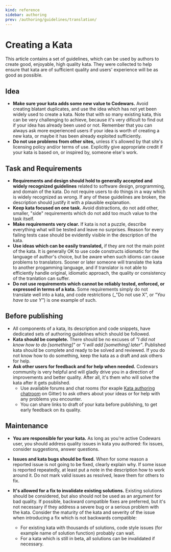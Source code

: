 ```yaml
---
kind: reference
sidebar: authoring
prev: /authoring/guidelines/translation/
---
```


# Creating a Kata

This article contains a set of guidelines, which can be used by authors to create good, enjoyable, high quality kata. They were collected to help ensure that kata are of sufficient quality and users' experience will be as good as possible.


## Idea
  
- **Make sure your kata adds some new value to Codewars.** Avoid creating blatant duplicates, and use the idea which has not yet been widely used to create a kata. Note that with so many existing kata, this can be very challenging to achieve, because it's very dificult to find out if your idea has already been used or not. Remember that you can always ask more experienced users if your idea is worth of creating a new kata, or maybe it has been already exploited sufficiently.
- **Do not use problems from other sites,** unless it's allowed by that site's licensing policy and/or terms of use. Explicitly give appropriate credit if your kata is based on, or inspired by, someone else's work.
 

## Task and Requirements
 
- **Requirements and design should hold to generally accepted and widely recognized guidelines** related to software design, programming, and domain of the kata. Do not require users to do things in a way which is widely recognized as wrong. If any of these guidelines are broken, the description should justify it with a plausible explanation.
- **Keep kata focused on one task.** Avoid distractions, do not add other, smaller, "side" requirements which do not add too much value to the task itself. 
- **Make requirements very clear.** If kata is not a puzzle, describe everything what will be tested and leave no surprises. Reason for every failing tests case should be evidently visible in the description of the kata.
- **Use ideas which can be easily translated,** if they are not the main point of the kata. It is generally OK to use code constructs idiomatic for the language of author's choice, but be aware when such idioms can cause problems to translators. Sooner or later someone will translate the kata to another progamming language, and if translator is not able to efficiently handle original, idiomatic approach, the quality or consistency of the tranlation can suffer.
- **Do not use requirements which cannot be reliably tested, enforced, or expressed in terms of a kata.** Some requirements simply do not translate well into a kata, and code restrictions (_"Do not use X", or _"You have to use Y"_) is one example of such.


## Before publishing

- All components of a kata, its description and code snippets, have dedicated sets of authoring guidelines which should be followed.
- **Kata should be complete.** There should be no excuses of _"I did not know how to do [something]"_ or _"I will add [something] later"_. Published kata should be complete and ready to be solved and reviewed. If you do not know how to do something, keep the kata as a draft and ask others for help.
- **Ask other users for feedback and for help when needed.** Codewars community is very helpful and will gladly drive you in a direction of improvements and better quality. After all, it's them who will solve the kata after it gets published.
  - Use available forums and chat rooms (for exaple [Kata authoring chatroom][gitter-kata-authoring] on Gitter) to ask others about your ideas or for help with any problems you encounter.
  - You can share links to draft of your kata before publishing, to get early feedback on its quality.


## Maintenance

- **You are responsible for your kata.** As long as you're active Codewars user, you should address quality issues in kata you authored: fix issues, consider suggestions, answer questions.
- **Issues and kata bugs should be fixed.** When for some reason a reported issue is not going to be fixed, clearly explain why. If some issue is reported repeatedly, at least put a note in the description how to work around it. Do not mark valid issues as resolved, leave them for others to fix.
- **It's allowed for a fix to invalidate existing solutions.** Existing solutions should be considered, but also should not be used as an argument for bad quality. If possible, backward compatible fixes are preferred, but it's not necessary if they address a severe bug or a serious problem with the kata. Consider the maturity of the kata and severity of the issue when introducing a fix which is not backwards compatible:
  - For existing kata with thousands of solutions, code style issues (for example name of solution function) probably can wait.
  - For a kata which is still in beta, all solutions can be invalidated if necessary.

  [gitter-kata-authoring]: https://gitter.im/Codewars/codewars.com/kata-authoring-help